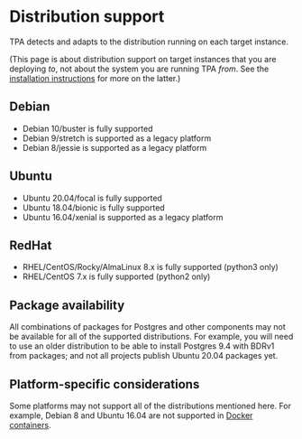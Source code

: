 # Distribution support

TPA detects and adapts to the distribution running on each target
instance.

(This page is about distribution support on target instances that you
are deploying *to*, not about the system you are running TPA *from*.
See the [installation instructions](INSTALL.md#distribution-support) for
more on the latter.)

## Debian

* Debian 10/buster is fully supported
* Debian 9/stretch is supported as a legacy platform
* Debian 8/jessie is supported as a legacy platform

## Ubuntu

* Ubuntu 20.04/focal is fully supported
* Ubuntu 18.04/bionic is fully supported
* Ubuntu 16.04/xenial is supported as a legacy platform

## RedHat

* RHEL/CentOS/Rocky/AlmaLinux 8.x is fully supported (python3 only)
* RHEL/CentOS 7.x is fully supported (python2 only)

## Package availability

All combinations of packages for Postgres and other components may not
be available for all of the supported distributions. For example, you
will need to use an older distribution to be able to install Postgres
9.4 with BDRv1 from packages; and not all projects publish Ubuntu 20.04
packages yet.

## Platform-specific considerations

Some platforms may not support all of the distributions mentioned here.
For example, Debian 8 and Ubuntu 16.04 are not supported in [Docker
containers](platform-docker.md).
